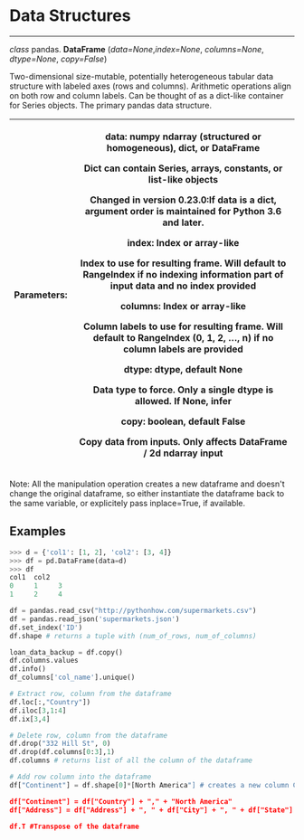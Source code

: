 # Data Structures

---

*class* pandas. **DataFrame** (*data=None*,*index=None*, *columns=None*, *dtype=None*, *copy=False*)

Two-dimensional size-mutable, potentially heterogeneous tabular data structure with labeled axes (rows and columns). Arithmetic operations align on both row and column labels. Can be thought of as a dict-like container for Series objects. The primary pandas data structure.

<table>
<colgroup>
<col style="width: 21%" />
<col style="width: 78%" />
</colgroup>
<thead>
<tr class="header">
<th>Parameters:</th>
<th><p>data: numpy ndarray (structured or homogeneous), dict, or DataFrame</p>
<p>Dict can contain Series, arrays, constants, or list-like objects</p>
<p>Changed in version 0.23.0:If data is a dict, argument order is maintained for Python 3.6 and later.</p>
<p>index: Index or array-like</p>
<p>Index to use for resulting frame. Will default to RangeIndex if no indexing information part of input data and no index provided</p>
<p>columns: Index or array-like</p>
<p>Column labels to use for resulting frame. Will default to RangeIndex (0, 1, 2, …, n) if no column labels are provided</p>
<p>dtype: dtype, default None</p>
<p>Data type to force. Only a single dtype is allowed. If None, infer</p>
<p>copy: boolean, default False</p>
<p>Copy data from inputs. Only affects DataFrame / 2d ndarray input</p></th>
</tr>
</thead>
<tbody>
</tbody>
</table>

Note: All the manipulation operation creates a new dataframe and doesn't change the original dataframe, so either instantiate the dataframe back to the same variable, or explicitely pass inplace=True, if available.

## Examples

```python
>>> d = {'col1': [1, 2], 'col2': [3, 4]}
>>> df = pd.DataFrame(data=d)
>>> df
col1  col2
0     1     3
1     2     4

df = pandas.read_csv("http://pythonhow.com/supermarkets.csv")
df = pandas.read_json('supermarkets.json')
df.set_index('ID')
df.shape # returns a tuple with (num_of_rows, num_of_columns)

loan_data_backup = df.copy()
df.columns.values
df.info()
df_columns['col_name'].unique()

# Extract row, column from the dataframe
df.loc[:,"Country"])
df.iloc[3,1:4]
df.ix[3,4]

# Delete row, column from the dataframe
df.drop("332 Hill St", 0)
df.drop(df.columns[0:3],1)
df.columns # returns list of all the column of the dataframe

# Add row column into the dataframe
df["Continent"] = df.shape[0]*[North America"] # creates a new column Continent and set all the values of the rows to "North America"

df["Continent"] = df["Country"] + "," + "North America"
df["Address"] = df["Address"] + ", " + df["City"] + ", " + df["State"] + ", " + df["Country"] #update the column Continent, with all addition of all the values specified in the Column.

df.T #Transpose of the dataframe
```
